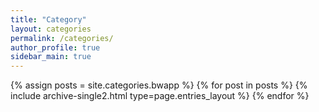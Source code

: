 ```yaml
---
title: "Category"
layout: categories
permalink: /categories/
author_profile: true
sidebar_main: true
---
```


{% assign posts = site.categories.bwapp %}
{% for post in posts %} {% include archive-single2.html type=page.entries_layout %} {% endfor %}